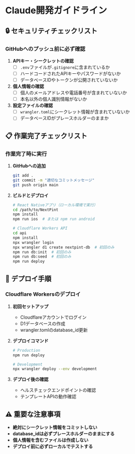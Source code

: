# Claude開発ガイドライン

## 🔒 セキュリティチェックリスト

### GitHubへのプッシュ前に必ず確認

1. **APIキー・シークレットの確認**
   - [ ] `.env`ファイルが`.gitignore`に含まれているか
   - [ ] ハードコードされたAPIキーやパスワードがないか
   - [ ] データベースIDやトークンが公開されていないか

2. **個人情報の確認**
   - [ ] 個人のメールアドレスや電話番号が含まれていないか
   - [ ] 本名以外の個人識別情報がないか

3. **設定ファイルの確認**
   - [ ] `wrangler.toml`にシークレット情報が含まれていないか
   - [ ] データベースIDがプレースホルダーのままか

## 📋 作業完了チェックリスト

### 作業完了時に実行

1. **GitHubへの追加**
   ```bash
   git add .
   git commit -m "適切なコミットメッセージ"
   git push origin main
   ```

2. **ビルドとデプロイ**
   ```bash
   # React Nativeアプリ（ローカル環境で実行）
   cd /path/to/NextPint
   npm install
   npm run ios  # または npm run android

   # Cloudflare Workers API
   cd api
   npm install
   npx wrangler login
   npx wrangler d1 create nextpint-db  # 初回のみ
   npm run db:init  # 初回のみ
   npm run db:seed  # 初回のみ
   npm run deploy
   ```

## 🚀 デプロイ手順

### Cloudflare Workersのデプロイ

1. **初回セットアップ**
   - Cloudflareアカウントでログイン
   - D1データベースの作成
   - wrangler.tomlのdatabase_id更新

2. **デプロイコマンド**
   ```bash
   # Production
   npm run deploy

   # Development
   npx wrangler deploy --env development
   ```

3. **デプロイ後の確認**
   - ヘルスチェックエンドポイントの確認
   - テンプレートAPIの動作確認

## ⚠️ 重要な注意事項

- **絶対にシークレット情報をコミットしない**
- **database_idは必ずプレースホルダーのままにする**
- **個人情報を含むファイルは作成しない**
- **デプロイ前に必ずローカルでテストする**